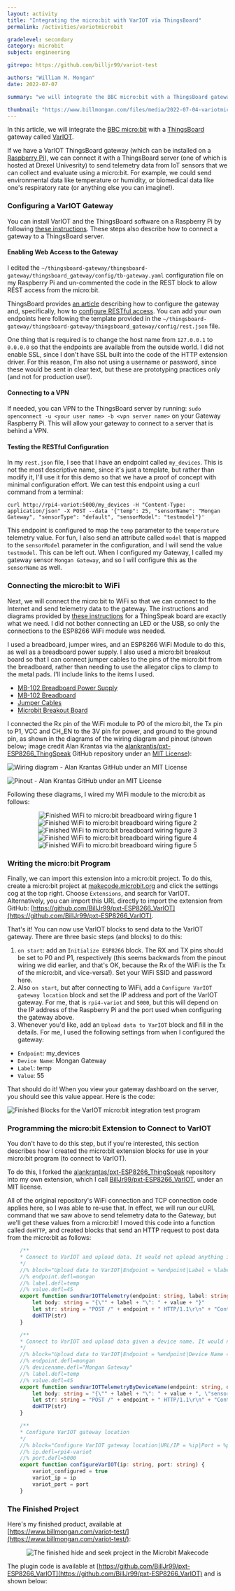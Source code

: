 ```yaml
---
layout: activity
title: "Integrating the micro:bit with VarIOT via ThingsBoard"
permalink: /activities/variotmicrobit

gradelevel: secondary
category: microbit
subject: engineering

gitrepo: https://github.com/billjr99/variot-test

authors: "William M. Mongan"
date: 2022-07-07

summary: "we will integrate the BBC micro:bit with a ThingsBoard gateway called VarIOT using a wireless radio."

thumbnail: "https://www.billmongan.com/files/media/2022-07-04-variotmicrobit/fig5.jpg"
---
```


In this article, we will integrate the [BBC micro:bit](https://microbit.org/) with a [ThingsBoard](https://thingsboard.io/) gateway called [VarIOT](https://drexel.edu/engineering/news-events/news/archive/2021/December/vip-project-helps-student-make-connections/).

If we have a VarIOT ThingsBoard gateway (which can be installed on a [Raspberry Pi](https://www.raspberrypi.org/)), we can connect it with a ThingsBoard server (one of which is hosted at Drexel Univesrity) to send telemetry data from IoT sensors that we can collect and evaluate using a micro:bit.  For example, we could send environmental data like temperature or humidity, or biomedical data like one's respiratory rate (or anything else you can imagine!).

### Configuring a VarIOT Gateway

You can install VarIOT and the ThingsBoard software on a Raspberry Pi by following [these instructions](https://github.com/drexelwireless/thingsboard-gateway/blob/master/docs/installation/tb-gateway.rst).  These steps also describe how to connect a gateway to a ThingsBoard server.  

#### Enabling Web Access to the Gateway

I edited the `~/thingsboard-gateway/thingsboard-gateway/thingsboard_gateway/config/tb-gateway.yaml` configuration file on my Raspberry Pi and un-commented the code in the REST block to allow REST access from the micro:bit.  

ThingsBoard provides [an article](https://thingsboard.io/docs/iot-gateway/getting-started/) describing how to configure the gateway and, specifically, how to [configure RESTful access](https://thingsboard.io/docs/iot-gateway/config/rest/).  You can add your own endpoints here following the template provided in the `~/thingsboard-gateway/thingsboard-gateway/thingsboard_gateway/config/rest.json` file. 

One thing that is required is to change the host name from `127.0.0.1` to `0.0.0.0` so that the endpoints are available from the outside world.  I did not enable SSL, since I don't have SSL built into the code of the HTTP extension driver.  For this reason, I'm also not using a username or password, since these would be sent in clear text, but these are prototyping practices only (and not for production use!).

#### Connecting to a VPN
If needed, you can VPN to the ThingsBoard server by running: `sudo openconnect -u <your user name> -b <vpn server name>` on your Gateway Raspberry Pi.  This will allow your gateway to connect to a server that is behind a VPN.

#### Testing the RESTful Configuration
In my `rest.json` file, I see that I have an endpoint called `my_devices`.  This is not the most descriptive name, since it's just a template, but rather than modify it, I'll use it for this demo so that we have a proof of concept with minimal configuration effort.  We can test this endpoint using a curl command from a terminal:

```
curl http://rpi4-variot:5000/my_devices -H "Content-Type: application/json" -X POST --data '{"temp": 25, "sensorName": "Mongan Gateway", "sensorType": "default", "sensorModel": "testmodel"}'
```

This endpoint is configured to map the `temp` parameter to the `temperature` telemetry value.  For fun, I also send an attribute called `model` that is mapped to the `sensorModel` parameter in the configuration, and I will send the value `testmodel`.  This can be left out.  When I configured my Gateway, I called my gateway sensor `Mongan Gateway`, and so I will configure this as the `sensorName` as well.

### Connecting the micro:bit to WiFi

Next, we will connect the micro:bit to WiFi so that we can connect to the Internet and send telemetry data to the gateway.  The instructions and diagrams provided by [these instructions](https://github.com/alankrantas/pxt-ESP8266_ThingSpeak) for a ThingSpeak board are exactly what we need.  I did not bother connecting an LED or the USB, so only the connections to the ESP8266 WiFi module was needed.

I used a breadboard, jumper wires, and an ESP8266 WiFi Module to do this, as well as a breadboard power supply.  I also used a micro:bit breakout board so that I can connect jumper cables to the pins of the micro:bit from the breadboard, rather than needing to use the allegator clips to clamp to the metal pads.  I'll include links to the items I used.

* [MB-102 Breadboard Power Supply](https://smile.amazon.com/dp/B08JYPMCZY?psc=1&ref=ppx_yo2ov_dt_b_product_details)
* [MB-102 Breadboard](https://smile.amazon.com/dp/B08DFWQBMB?psc=1&ref=ppx_yo2ov_dt_b_product_details)
* [Jumper Cables](https://smile.amazon.com/dp/B07GD2BWPY?psc=1&ref=ppx_yo2ov_dt_b_product_details)
* [Microbit Breakout Board](https://smile.amazon.com/Edge-Connector-Breakout-Board-Micro/dp/B082Z6H5LB/ref=sr_1_4?crid=994DJZFDCISO&keywords=microbit+breakout+board&qid=1656939978&s=industrial&sprefix=microbit+breakout+board%2Cindustrial%2C51&sr=1-4)

I connected the Rx pin of the WiFi module to P0 of the micro:bit, the Tx pin to P1, VCC and CH_EN to the 3V pin for power, and ground to the ground pin, as shown in the diagrams of the wiring diagram and pinout (shown below; image credit Alan Krantas via the [alankrantis/pxt-ESP8266_ThingSpeak](https://github.com/alankrantas/pxt-ESP8266_ThingSpeak) GitHub repository under an [MIT License](https://raw.githubusercontent.com/alankrantas/pxt-ESP8266_ThingSpeak/master/LICENSE)):

![Wiring diagram - Alan Krantas GitHub under an MIT License](https://user-images.githubusercontent.com/44191076/57862847-9c235980-782b-11e9-9588-3e7fe76342ee.png)

![Pinout - Alan Krantas GitHub under an MIT License](https://user-images.githubusercontent.com/44191076/50428909-fc097a00-08f5-11e9-91f1-921d1b957f29.png)

Following these diagrams, I wired my WiFi module to the micro:bit as follows:

<div style="text-align:center;">
<img src="/files/media/2022-07-04-variotmicrobit/fig1.jpg" alt="Finished WiFi to micro:bit breadboard wiring figure 1">
<img src="/files/media/2022-07-04-variotmicrobit/fig2.jpg" alt="Finished WiFi to micro:bit breadboard wiring figure 2">
<img src="/files/media/2022-07-04-variotmicrobit/fig3.jpg" alt="Finished WiFi to micro:bit breadboard wiring figure 3">
<img src="/files/media/2022-07-04-variotmicrobit/fig4.jpg" alt="Finished WiFi to micro:bit breadboard wiring figure 4">
<img src="/files/media/2022-07-04-variotmicrobit/fig5.jpg" alt="Finished WiFi to micro:bit breadboard wiring figure 5">
</div>

### Writing the micro:bit Program
Finally, we can import this extension into a micro:bit project.  To do this, create a micro:bit project at [makecode.microbit.org](https://makecode.microbit.org) and click the settings cog at the top right.  Choose `Extensions`, and search for VarIOT.  Alternatively, you can import this URL directly to import the extension from GitHub: [https://github.com/BillJr99/pxt-ESP8266_VarIOT](https://github.com/BillJr99/pxt-ESP8266_VarIOT).

That's it!  You can now use VarIOT blocks to send data to the VarIOT gateway.  There are three basic steps (and blocks) to do this:

1. `on start`: add an `Initialize ESP8266` block.  The RX and TX pins should be set to P0 and P1, respectively (this seems backwards from the pinout wiring we did earlier, and that's OK, because the Rx of the WiFi is the Tx of the micro:bit, and vice-versa!).  Set your WiFi SSID and password here.
2. Also `on start`, but after connecting to WiFi, add a `Configure VarIOT gateway location` block and set the IP address and port of the VarIOT gateway.  For me, that is `rpi4-variot` and `5000`, but this will depend on the IP address of the Raspberry Pi and the port used when configuring the gateway above.
3. Whenever you'd like, add an `Upload data to VarIOT` block and fill in the details.  For me, I used the following settings from when I configured the gateway:
  * `Endpoint`: my_devices
  * `Device Name`: Mongan Gateway
  * `Label`: temp
  * `Value`: 55
  
That should do it!  When you view your gateway dashboard on the server, you should see this value appear.  Here is the code:

![Finished Blocks for the VarIOT micro:bit integration test program](https://github.com/billjr99/variot-test/raw/master/.github/makecode/blocks.png)

### Programming the micro:bit Extension to Connect to VarIOT
You don't have to do this step, but if you're interested, this section describes how I created the micro:bit extension blocks for use in your micro:bit program (to connect to VarIOT).

To do this, I forked the [alankrantas/pxt-ESP8266_ThingSpeak](https://github.com/alankrantas/pxt-ESP8266_ThingSpeak) repository into my own extension, which I call [BillJr99/pxt-ESP8266_VarIOT](https://github.com/BillJr99/pxt-ESP8266_VarIOT), under an MIT license.

All of the original repository's WiFi connection and TCP connection code applies here, so I was able to re-use that.  In effect, we will run our cURL command that we saw above to send telemetry data to the Gateway, but we'll get these values from a micro:bit!  I moved this code into a function called `doHTTP`, and created blocks that send an HTTP request to post data from the micro:bit as follows:

```typescript
    /**
    * Connect to VarIOT and upload data. It would not upload anything if it failed to connect to Wifi or VarIOT.
    */
    //% block="Upload data to VarIOT|Endpoint = %endpoint|Label = %label|Value = %value"
    //% endpoint.defl=mongan
    //% label.defl=temp
    //% value.defl=45
    export function sendVarIOTTelemetry(endpoint: string, label: string, value: number) {
        let body: string = "{\"" + label + "\": " + value + "}"
        let str: string = "POST /" + endpoint + " HTTP/1.1\r\n" + "Content-Type: application/json" + "\r\n" + "Content-Length: " + body.length + "\r\n\r\n" + body + "\r\n\r\n"
        doHTTP(str)
    }

    /**
    * Connect to VarIOT and upload data given a device name. It would not upload anything if it failed to connect to Wifi or VarIOT.
    */
    //% block="Upload data to VarIOT|Endpoint = %endpoint|Device Name = %devicename|Label = %label|Value = %value"
    //% endpoint.defl=mongan
    //% devicename.defl="Mongan Gateway"
    //% label.defl=temp
    //% value.defl=45
    export function sendVarIOTTelemetryByDeviceName(endpoint: string, devicename: string, label: string, value: number) {
        let body: string = "{\"" + label + "\": " + value + ", \"sensorName\": \"" + devicename + "\"}"
        let str: string = "POST /" + endpoint + " HTTP/1.1\r\n" + "Content-Type: application/json" + "\r\n" + "Content-Length: " + body.length + "\r\n\r\n" + body + "\r\n\r\n"
        doHTTP(str)
    }

    /**
    * Configure VarIOT gateway location
    */
    //% block="Configure VarIOT gateway location|URL/IP = %ip|Port = %port"
    //% ip.defl=rpi4-variot
    //% port.defl=5000
    export function configureVarIOT(ip: string, port: string) {
        variot_configured = true
        variot_ip = ip
        variot_port = port
    }
```

### The Finished Project

Here's my finished product, available at [https://www.billmongan.com/variot-test/](https://www.billmongan.com/variot-test/):

<p align="center">
<img style="max-width:100%;" alt="The finished hide and seek project in the Microbit Makecode" src="https://github.com/billjr99/variot-test/raw/master/.github/makecode/blocks.png">
</p>

The plugin code is available at [https://github.com/BillJr99/pxt-ESP8266_VarIOT](https://github.com/BillJr99/pxt-ESP8266_VarIOT) and is shown below:

<p align="center">
<script src="https://gist.github.com/BillJr99/8eb548261f5cd9e2ae521695f099a3a5.js"></script>
</p>